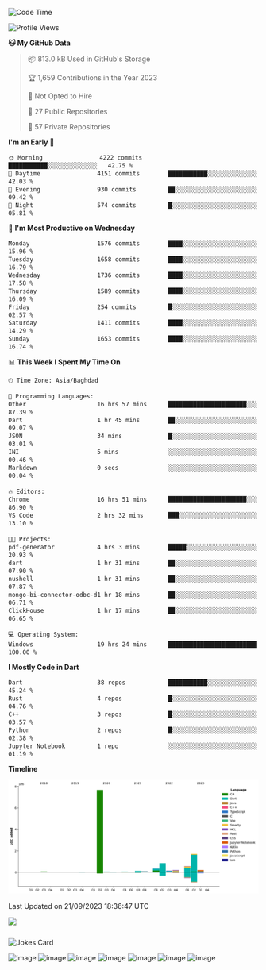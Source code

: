 <!--START_SECTION:waka-->
![Code Time](http://img.shields.io/badge/Code%20Time-25%20hrs%2057%20mins-blue)

![Profile Views](http://img.shields.io/badge/Profile%20Views-0-blue)

**🐱 My GitHub Data** 

> 📦 813.0 kB Used in GitHub's Storage 
 > 
> 🏆 1,659 Contributions in the Year 2023
 > 
> 🚫 Not Opted to Hire
 > 
> 📜 27 Public Repositories 
 > 
> 🔑 57 Private Repositories 
 > 
**I'm an Early 🐤** 

```text
🌞 Morning                4222 commits        ███████████░░░░░░░░░░░░░░   42.75 % 
🌆 Daytime                4151 commits        ███████████░░░░░░░░░░░░░░   42.03 % 
🌃 Evening                930 commits         ██░░░░░░░░░░░░░░░░░░░░░░░   09.42 % 
🌙 Night                  574 commits         █░░░░░░░░░░░░░░░░░░░░░░░░   05.81 % 
```
📅 **I'm Most Productive on Wednesday** 

```text
Monday                   1576 commits        ████░░░░░░░░░░░░░░░░░░░░░   15.96 % 
Tuesday                  1658 commits        ████░░░░░░░░░░░░░░░░░░░░░   16.79 % 
Wednesday                1736 commits        ████░░░░░░░░░░░░░░░░░░░░░   17.58 % 
Thursday                 1589 commits        ████░░░░░░░░░░░░░░░░░░░░░   16.09 % 
Friday                   254 commits         █░░░░░░░░░░░░░░░░░░░░░░░░   02.57 % 
Saturday                 1411 commits        ████░░░░░░░░░░░░░░░░░░░░░   14.29 % 
Sunday                   1653 commits        ████░░░░░░░░░░░░░░░░░░░░░   16.74 % 
```


📊 **This Week I Spent My Time On** 

```text
🕑︎ Time Zone: Asia/Baghdad

💬 Programming Languages: 
Other                    16 hrs 57 mins      ██████████████████████░░░   87.39 % 
Dart                     1 hr 45 mins        ██░░░░░░░░░░░░░░░░░░░░░░░   09.07 % 
JSON                     34 mins             █░░░░░░░░░░░░░░░░░░░░░░░░   03.01 % 
INI                      5 mins              ░░░░░░░░░░░░░░░░░░░░░░░░░   00.46 % 
Markdown                 0 secs              ░░░░░░░░░░░░░░░░░░░░░░░░░   00.04 % 

🔥 Editors: 
Chrome                   16 hrs 51 mins      ██████████████████████░░░   86.90 % 
VS Code                  2 hrs 32 mins       ███░░░░░░░░░░░░░░░░░░░░░░   13.10 % 

🐱‍💻 Projects: 
pdf-generator            4 hrs 3 mins        █████░░░░░░░░░░░░░░░░░░░░   20.93 % 
dart                     1 hr 31 mins        ██░░░░░░░░░░░░░░░░░░░░░░░   07.90 % 
nushell                  1 hr 31 mins        ██░░░░░░░░░░░░░░░░░░░░░░░   07.87 % 
mongo-bi-connector-odbc-d1 hr 18 mins        ██░░░░░░░░░░░░░░░░░░░░░░░   06.71 % 
ClickHouse               1 hr 17 mins        ██░░░░░░░░░░░░░░░░░░░░░░░   06.65 % 

💻 Operating System: 
Windows                  19 hrs 24 mins      █████████████████████████   100.00 % 
```

**I Mostly Code in Dart** 

```text
Dart                     38 repos            ███████████░░░░░░░░░░░░░░   45.24 % 
Rust                     4 repos             █░░░░░░░░░░░░░░░░░░░░░░░░   04.76 % 
C++                      3 repos             █░░░░░░░░░░░░░░░░░░░░░░░░   03.57 % 
Python                   2 repos             █░░░░░░░░░░░░░░░░░░░░░░░░   02.38 % 
Jupyter Notebook         1 repo              ░░░░░░░░░░░░░░░░░░░░░░░░░   01.19 % 
```



**Timeline**

![Lines of Code chart](https://raw.githubusercontent.com/ArinFaraj/ArinFaraj/main/assets/bar_graph.png)


 Last Updated on 21/09/2023 18:36:47 UTC
<!--END_SECTION:waka-->
[![](https://visitcount.itsvg.in/api?id=arinfaraj&label=Profile%20Views&pretty=false)](https://visitcount.itsvg.in)

###
![Jokes Card](https://readme-jokes.vercel.app/api?theme=blueberry&bgColor=%23172F45)

![image](https://img.shields.io/badge/Flutter-02569B?style=for-the-badge&logo=flutter&logoColor=white)
![image](https://img.shields.io/badge/blender-%23F5792A.svg?style=for-the-badge&logo=blender&logoColor=white)
![image](https://img.shields.io/badge/Unity-100000?style=for-the-badge&logo=unity&logoColor=white)
![image](https://img.shields.io/badge/.NET-512BD4?style=for-the-badge&logo=dotnet&logoColor=white)
![image](https://img.shields.io/badge/Rust-black?style=for-the-badge&logo=rust&logoColor=#E57324)
![image](https://img.shields.io/badge/Terraform-7B42BC?style=for-the-badge&logo=terraform&logoColor=white)
![image](https://img.shields.io/badge/kubernetes-326ce5.svg?&style=for-the-badge&logo=kubernetes&logoColor=white)
<!--
**ArinFaraj/ArinFaraj** is a ✨ _special_ ✨ repository because its `README.md` (this file) appears on your GitHub profile.

Here are some ideas to get you started:

- 🔭 I’m currently working on ...
- 🌱 I’m currently learning ...
- 👯 I’m looking to collaborate on ...
- 🤔 I’m looking for help with ...
- 💬 Ask me about ...
- 📫 How to reach me: ...
- 😄 Pronouns: ...
- ⚡ Fun fact: ...
-->
